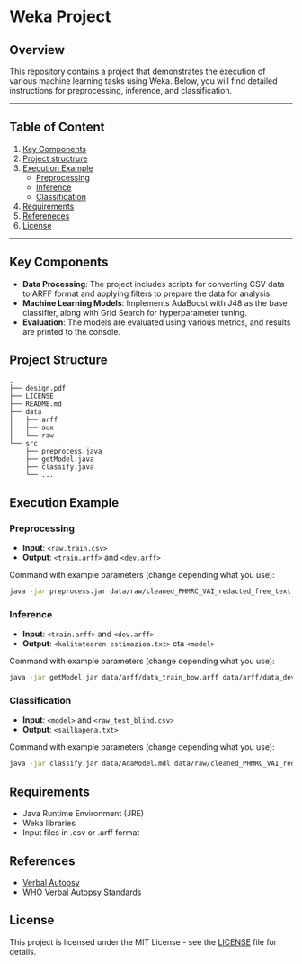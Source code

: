 # Weka Project

## Overview
This repository contains a project that demonstrates the execution of various machine learning tasks using Weka. Below, you will find detailed instructions for preprocessing, inference, and classification.

---

## Table of Content

1. [Key Components](#key-components)
2. [Project structrure](#project-structure)
3. [Execution Example](#execution-examples)
   - [Preprocessing](#preprocessing)
   - [Inference](#inference)
   - [Classification](#classification)
3. [Requirements](#requirements)
4. [Refereneces](#references)
5. [License](#license)

---

## Key Components
- **Data Processing**: The project includes scripts for converting CSV data to ARFF format and applying filters to prepare the data for analysis.
- **Machine Learning Models**: Implements AdaBoost with J48 as the base classifier, along with Grid Search for hyperparameter tuning.
- **Evaluation**: The models are evaluated using various metrics, and results are printed to the console.


## Project Structure
```
.
├── design.pdf
├── LICENSE
├── README.md
├── data
│   ├── arff
│   ├── aux
│   └── raw
└── src
    ├── preprocess.java
    ├── getModel.java
    ├── classify.java
    └── ...
```

## Execution Example

### Preprocessing

- **Input**: `<raw.train.csv>`
- **Output**: `<train.arff>` and `<dev.arff>`

Command with example parameters (change depending what you use):

```bash
java -jar preprocess.jar data/raw/cleaned_PHMRC_VAI_redacted_free_text.train.csv data/arff/data_train_bow.arff data/arff/data_dev_raw.arff
```

### Inference

- **Input**: `<train.arff>` and `<dev.arff>`
- **Output**: `<kalitatearen estimazioa.txt>` eta `<model>`

Command with example parameters (change depending what you use):

```bash
java -jar getModel.jar data/arff/data_train_bow.arff data/arff/data_dev_raw.arff data/AdaModel.mdl
```

### Classification

- **Input**: `<model>` and `<raw_test_blind.csv>`
- **Output**: `<sailkapena.txt>`

Command with example parameters (change depending what you use):

```bash
java -jar classify.jar data/AdaModel.mdl data/raw/cleaned_PHMRC_VAI_redacted_free_text.train.csv data/iragarpenEmaitzak.txt
```

## Requirements

- Java Runtime Environment (JRE)
- Weka libraries
- Input files in .csv or .arff format


## References
- [Verbal Autopsy](https://www.healthdata.org/verbal-autopsy)
- [WHO Verbal Autopsy Standards](https://www.who.int/standards/classifications/other-classifications/verbal-autopsy-standards-ascertaining-and-attributing-causes-of-death-tool)

## License
This project is licensed under the MIT License - see the [LICENSE](LICENSE) file for details.

